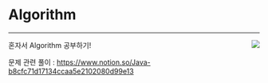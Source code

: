 # Algorithm
---
<img align='right' src="http://mazassumnida.wtf/api/v2/generate_badge?boj=lch9502">
혼자서 Algorithm 공부하기!



문제 관련 풀이 : https://www.notion.so/Java-b8cfc71d17134ccaa5e2102080d99e13

